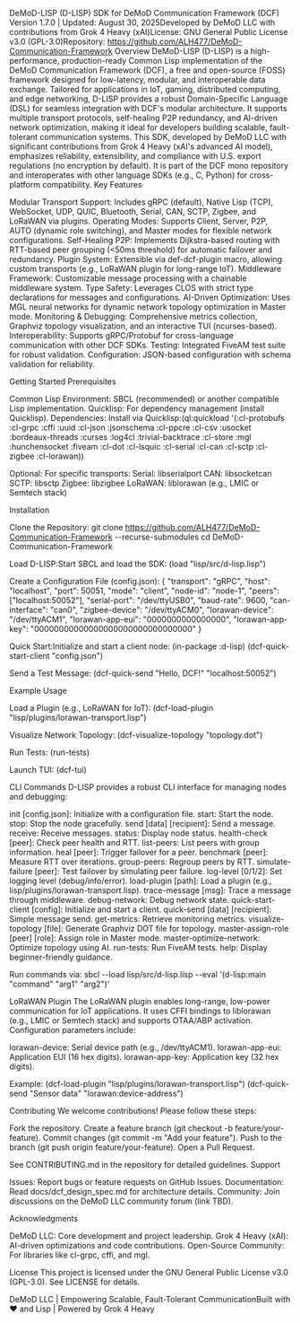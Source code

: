 DeMoD-LISP (D-LISP) SDK for DeMoD Communication Framework (DCF)
Version 1.7.0 | Updated: August 30, 2025Developed by DeMoD LLC with contributions from Grok 4 Heavy (xAI)License: GNU General Public License v3.0 (GPL-3.0)Repository: https://github.com/ALH477/DeMoD-Communication-Framework
Overview
DeMoD-LISP (D-LISP) is a high-performance, production-ready Common Lisp implementation of the DeMoD Communication Framework (DCF), a free and open-source (FOSS) framework designed for low-latency, modular, and interoperable data exchange. Tailored for applications in IoT, gaming, distributed computing, and edge networking, D-LISP provides a robust Domain-Specific Language (DSL) for seamless integration with DCF's modular architecture. It supports multiple transport protocols, self-healing P2P redundancy, and AI-driven network optimization, making it ideal for developers building scalable, fault-tolerant communication systems.
This SDK, developed by DeMoD LLC with significant contributions from Grok 4 Heavy (xAI's advanced AI model), emphasizes reliability, extensibility, and compliance with U.S. export regulations (no encryption by default). It is part of the DCF mono repository and interoperates with other language SDKs (e.g., C, Python) for cross-platform compatibility.
Key Features

Modular Transport Support: Includes gRPC (default), Native Lisp (TCP), WebSocket, UDP, QUIC, Bluetooth, Serial, CAN, SCTP, Zigbee, and LoRaWAN via plugins.
Operating Modes: Supports Client, Server, P2P, AUTO (dynamic role switching), and Master modes for flexible network configurations.
Self-Healing P2P: Implements Dijkstra-based routing with RTT-based peer grouping (<50ms threshold) for automatic failover and redundancy.
Plugin System: Extensible via def-dcf-plugin macro, allowing custom transports (e.g., LoRaWAN plugin for long-range IoT).
Middleware Framework: Customizable message processing with a chainable middleware system.
Type Safety: Leverages CLOS with strict type declarations for messages and configurations.
AI-Driven Optimization: Uses MGL neural networks for dynamic network topology optimization in Master mode.
Monitoring & Debugging: Comprehensive metrics collection, Graphviz topology visualization, and an interactive TUI (ncurses-based).
Interoperability: Supports gRPC/Protobuf for cross-language communication with other DCF SDKs.
Testing: Integrated FiveAM test suite for robust validation.
Configuration: JSON-based configuration with schema validation for reliability.

Getting Started
Prerequisites

Common Lisp Environment: SBCL (recommended) or another compatible Lisp implementation.
Quicklisp: For dependency management (install Quicklisp).
Dependencies: Install via Quicklisp:(ql:quickload '(:cl-protobufs :cl-grpc :cffi :uuid :cl-json :jsonschema :cl-ppcre :cl-csv :usocket :bordeaux-threads :curses :log4cl :trivial-backtrace :cl-store :mgl :hunchensocket :fiveam :cl-dot :cl-lsquic :cl-serial :cl-can :cl-sctp :cl-zigbee :cl-lorawan))


Optional: For specific transports:
Serial: libserialport
CAN: libsocketcan
SCTP: libsctp
Zigbee: libzigbee
LoRaWAN: liblorawan (e.g., LMIC or Semtech stack)



Installation

Clone the Repository:
git clone https://github.com/ALH477/DeMoD-Communication-Framework --recurse-submodules
cd DeMoD-Communication-Framework


Load D-LISP:Start SBCL and load the SDK:
(load "lisp/src/d-lisp.lisp")


Create a Configuration File (config.json):
{
  "transport": "gRPC",
  "host": "localhost",
  "port": 50051,
  "mode": "client",
  "node-id": "node-1",
  "peers": ["localhost:50052"],
  "serial-port": "/dev/ttyUSB0",
  "baud-rate": 9600,
  "can-interface": "can0",
  "zigbee-device": "/dev/ttyACM0",
  "lorawan-device": "/dev/ttyACM1",
  "lorawan-app-eui": "0000000000000000",
  "lorawan-app-key": "00000000000000000000000000000000"
}


Quick Start:Initialize and start a client node:
(in-package :d-lisp)
(dcf-quick-start-client "config.json")


Send a Test Message:
(dcf-quick-send "Hello, DCF!" "localhost:50052")



Example Usage

Load a Plugin (e.g., LoRaWAN for IoT):
(dcf-load-plugin "lisp/plugins/lorawan-transport.lisp")


Visualize Network Topology:
(dcf-visualize-topology "topology.dot")


Run Tests:
(run-tests)


Launch TUI:
(dcf-tui)



CLI Commands
D-LISP provides a robust CLI interface for managing nodes and debugging:

init [config.json]: Initialize with a configuration file.
start: Start the node.
stop: Stop the node gracefully.
send [data] [recipient]: Send a message.
receive: Receive messages.
status: Display node status.
health-check [peer]: Check peer health and RTT.
list-peers: List peers with group information.
heal [peer]: Trigger failover for a peer.
benchmark [peer]: Measure RTT over iterations.
group-peers: Regroup peers by RTT.
simulate-failure [peer]: Test failover by simulating peer failure.
log-level [0/1/2]: Set logging level (debug/info/error).
load-plugin [path]: Load a plugin (e.g., lisp/plugins/lorawan-transport.lisp).
trace-message [msg]: Trace a message through middleware.
debug-network: Debug network state.
quick-start-client [config]: Initialize and start a client.
quick-send [data] [recipient]: Simple message send.
get-metrics: Retrieve monitoring metrics.
visualize-topology [file]: Generate Graphviz DOT file for topology.
master-assign-role [peer] [role]: Assign role in Master mode.
master-optimize-network: Optimize topology using AI.
run-tests: Run FiveAM tests.
help: Display beginner-friendly guidance.

Run commands via:
sbcl --load lisp/src/d-lisp.lisp --eval '(d-lisp:main "command" "arg1" "arg2")'

LoRaWAN Plugin
The LoRaWAN plugin enables long-range, low-power communication for IoT applications. It uses CFFI bindings to liblorawan (e.g., LMIC or Semtech stack) and supports OTAA/ABP activation. Configuration parameters include:

lorawan-device: Serial device path (e.g., /dev/ttyACM1).
lorawan-app-eui: Application EUI (16 hex digits).
lorawan-app-key: Application key (32 hex digits).

Example:
(dcf-load-plugin "lisp/plugins/lorawan-transport.lisp")
(dcf-quick-send "Sensor data" "lorawan:device-address")

Contributing
We welcome contributions! Please follow these steps:

Fork the repository.
Create a feature branch (git checkout -b feature/your-feature).
Commit changes (git commit -m "Add your feature").
Push to the branch (git push origin feature/your-feature).
Open a Pull Request.

See CONTRIBUTING.md in the repository for detailed guidelines.
Support

Issues: Report bugs or feature requests on GitHub Issues.
Documentation: Read docs/dcf_design_spec.md for architecture details.
Community: Join discussions on the DeMoD LLC community forum (link TBD).

Acknowledgments

DeMoD LLC: Core development and project leadership.
Grok 4 Heavy (xAI): AI-driven optimizations and code contributions.
Open-Source Community: For libraries like cl-grpc, cffi, and mgl.

License
This project is licensed under the GNU General Public License v3.0 (GPL-3.0). See LICENSE for details.

DeMoD LLC | Empowering Scalable, Fault-Tolerant CommunicationBuilt with ❤️ and Lisp | Powered by Grok 4 Heavy
